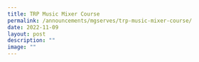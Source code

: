 ```yaml
---
title: TRP Music Mixer Course
permalink: /announcements/mgserves/trp-music-mixer-course/
date: 2022-11-09
layout: post
description: ""
image: ""
---
```

